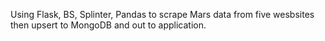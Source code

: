 Using Flask, BS, Splinter, Pandas to scrape Mars data from five wesbsites then upsert to MongoDB and out to application.
